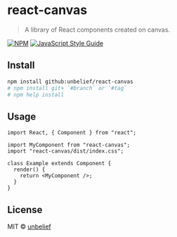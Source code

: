 # react-canvas

> A library of React components created on canvas.

[![NPM](https://img.shields.io/npm/v/react-canvas.svg)](https://www.npmjs.com/package/react-canvas) [![JavaScript Style Guide](https://img.shields.io/badge/code_style-standard-brightgreen.svg)](https://standardjs.com)

## Install

```bash
npm install github:unbelief/react-canvas
# npm install git+ `#branch` or `#tag`
# npm help install
```

## Usage

```tsx
import React, { Component } from "react";

import MyComponent from "react-canvas";
import "react-canvas/dist/index.css";

class Example extends Component {
  render() {
    return <MyComponent />;
  }
}
```

## License

MIT © [unbelief](https://github.com/unbelief)
